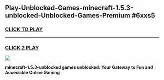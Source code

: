 
## Play-Unblocked-Games-minecraft-1.5.3-unblocked-Unblocked-Games-Premium #6xxs5
<h3>
<a href="https://premium.freeplayer.one?title=minecraft-1.5.3-unblocked&ref=12M">CLICK TO PLAY</a></h3>
<hr>

<h3>
<a href="https://premium.freeplayer.one?title=minecraft-1.5.3-unblocked&ref=12M">CLICK 2 PLAY</a>
  
</h3>

<a href="https://premium.freeplayer.one?title=minecraft-1.5.3-unblocked&ref=12M"><img src="https://clearcache.store/games.png"></a>


**minecraft-1.5.3-unblocked games unblocked: Your Gateway to Fun and Accessible Online Gaming**
